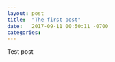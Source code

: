 ```yaml
---
layout: post
title:  "The first post"
date:   2017-09-11 00:50:11 -0700
categories:
---
```


Test post